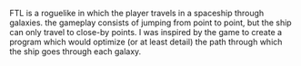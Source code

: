 FTL is a roguelike in which the player travels in a spaceship through galaxies.
the gameplay consists of jumping from point to point, but the ship can only travel to close-by points.
I was inspired by the game to create a program which would optimize (or at least detail) the path through which the ship goes through each galaxy.
